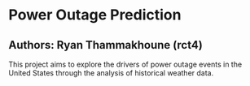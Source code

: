 # Power Outage Prediction

## Authors: Ryan Thammakhoune (rct4)

This project aims to explore the drivers of power outage events in the United States through the analysis of historical weather data.
